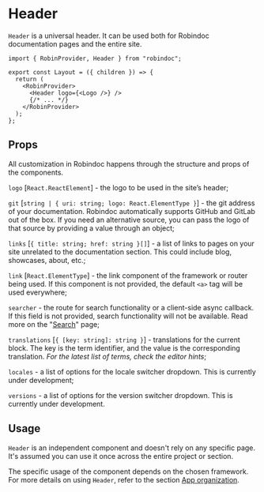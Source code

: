 # Header

`Header` is a universal header. It can be used both for Robindoc documentation pages and the entire site.

```tsx
import { RobinProvider, Header } from "robindoc";

export const Layout = ({ children }) => {
  return (
    <RobinProvider>
      <Header logo={<Logo />} />
      {/* ... */}
    </RobinProvider>
  );
};
```

## Props

All customization in Robindoc happens through the structure and props of the components.

`logo` [`React.ReactElement`] - the logo to be used in the site’s header;

`git` [`string | { uri: string; logo: React.ElementType }`] - the git address of your documentation. Robindoc automatically supports GitHub and GitLab out of the box. If you need an alternative source, you can pass the logo of that source by providing a value through an object;

`links` [`{ title: string; href: string }[]`] - a list of links to pages on your site unrelated to the documentation section. This could include blog, showcases, about, etc.;

`link` [`React.ElementType`] - the link component of the framework or router being used. If this component is not provided, the default `<a>` tag will be used everywhere;

`searcher` - the route for search functionality or a client-side async callback. If this field is not provided, search functionality will not be available. Read more on the "[Search](../search.md)" page;

`translations` [`{ [key: string]: string }`] - translations for the current block. The key is the term identifier, and the value is the corresponding translation. _For the latest list of terms, check the editor hints_;

`locales` - a list of options for the locale switcher dropdown. This is currently under development;

`versions` - a list of options for the version switcher dropdown. This is currently under development.

## Usage

`Header` is an independent component and doesn't rely on any specific page. It's assumed you can use it once across the entire project or section.

The specific usage of the component depends on the chosen framework. For more details on using `Header`, refer to the section [App organization](../../getting-started/app-organization/README.md).

